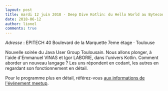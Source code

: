 ```yaml
---
layout: post
title: mardi 12 juin 2018 - Deep Dive Kotlin: du Hello World au Bytecode
date: 2018-06-12
author: lionel
comments: true
---
```


_Adresse_ : EPITECH 40 Boulevard de la Marquette 7eme étage · Toulouse

Nouvelle soirée du Java User Group Toulousain. Nous allons plonger, à l'aide d'Emmanuel VINAS et Igor LABORIE, dans l'univers Kotlin.
Comment aborder un nouveau langage ?
Les uns répondent en codant, les autres en regardant son fonctionnement en détail.

Pour le programme plus en détail, référez-vous [aux informations de l'événement meetup](https://www.meetup.com/fr-FR/Toulouse-Java-User-Group/events/250956533/).
